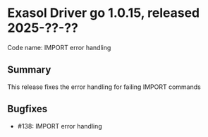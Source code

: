# Exasol Driver go 1.0.15, released 2025-??-??

Code name: IMPORT error handling

## Summary

This release fixes the error handling for failing IMPORT commands

## Bugfixes

* #138: IMPORT error handling

